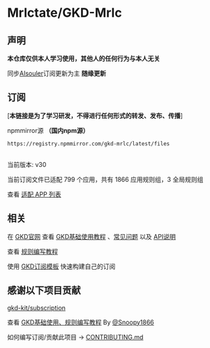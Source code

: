 # Mrlctate/GKD-Mrlc

## 声明

**本仓库仅供本人学习使用，其他人的任何行为与本人无关**

同步[AIsouler](https://github.com/AIsouler/GKD_subscription)订阅更新为主  **随缘更新**

## 订阅

[**本链接是为了学习研发，不得进行任何形式的转发、发布、传播**]

npmmirror源 **（国内npm源）**

```txt
https://registry.npmmirror.com/gkd-mrlc/latest/files
```
##

当前版本: v30

当前订阅文件已适配 799 个应用，共有 1866 应用规则组，3 全局规则组

查看 [适配 APP 列表](./dist/README.md)

## 相关

在 [GKD官网](https://gkd.li/) 查看 [GKD基础使用教程](https://gkd.li/guide/) 、[常见问题](https://gkd.li/guide/faq) 以及 [API说明](https://gkd.li/api/)

查看 [规则编写教程](https://github.com/Snoopy1866/blogs/blob/main/software/gkd/gkd-rule-tutorial/gkd-rule-tutorial.md) 

使用 [GKD订阅模板](https://github.com/gkd-kit/subscription-template) 快速构建自己的订阅

## 感谢以下项目贡献

[gkd-kit/subscription](https://github.com/gkd-kit/subscription)

查看 [GKD基础使用、规则编写教程](https://github.com/Snoopy1866/blogs/tree/main/software/gkd) By [@Snoopy1866](https://github.com/Snoopy1866)

如何编写订阅/贡献此项目 -> [CONTRIBUTING.md](./CONTRIBUTING.md)
